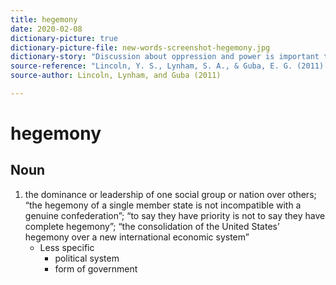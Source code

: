 ```yaml
---
title: hegemony
date: 2020-02-08
dictionary-picture: true
dictionary-picture-file: new-words-screenshot-hegemony.jpg
dictionary-story: "Discussion about oppression and power is important to have. Several of my readings today are about decentralizing western culture. "
source-reference: "Lincoln, Y. S., Lynham, S. A., & Guba, E. G. (2011). 6 -  Paradigmatic controversies, contradictions, and emerging confluences, revisited. In N. K. Denzin & Y. S. Lincoln (Eds.), _The Sage handbook of qualitative research_ (4th ed, pp. 97-128). Thousand Oaks: Sage."
source-author: Lincoln, Lynham, and Guba (2011)

---
```



# hegemony


## Noun

1. the dominance or leadership of one social group or nation over others; “the hegemony of a single member state is not incompatible with a genuine confederation”; “to say they have priority is not to say they have complete hegemony”; “the consolidation of the United States’ hegemony over a new international economic system”
	- Less specific
		- political system
		- form of government